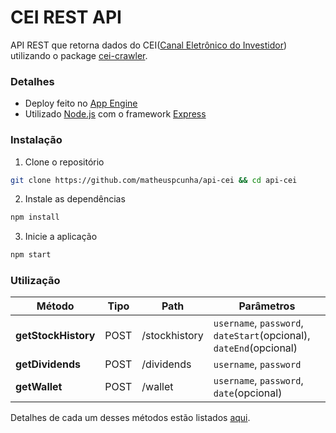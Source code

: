 # CEI REST API
API REST que retorna dados do CEI([Canal Eletrônico do Investidor](https://cei.b3.com.br/)) utilizando o package [cei-crawler](https://github.com/Menighin/cei-crawler).


### Detalhes
* Deploy feito no [App Engine](https://cloud.google.com/appengine)
* Utilizado [Node.js](https://nodejs.org/en/) com o framework [Express](https://expressjs.com/pt-br/)


### Instalação
1. Clone o repositório
```bash
git clone https://github.com/matheuspcunha/api-cei && cd api-cei
```

2. Instale as dependências
```bash
npm install
```

3. Inicie a aplicação
```bash
npm start
```

### Utilização

| Método              | Tipo      | Path          | Parâmetros                                                                                                                                                                        
|---------------------|-----------|---------------|--------------------------------------------------------------------|
| **getStockHistory** | POST      | /stockhistory | `username`, `password`, `dateStart`(opcional), `dateEnd`(opcional) |
| **getDividends**    | POST      | /dividends    | `username`, `password`                                             |
| **getWallet**       | POST      | /wallet       | `username`, `password`, `date`(opcional)                                                   |

Detalhes de cada um desses métodos estão listados [aqui](https://github.com/Menighin/cei-crawler/blob/master/README.md#utilização).
